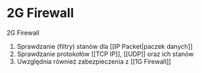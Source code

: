 # 2G Firewall
2G Firewall
1. Sprawdzanie (filtry) stanów dla [[IP Packet|paczek danych]] 
2. Sprawdzanie protokołów [[TCP IP]], [[UDP]] oraz ich stanów 
3. Uwzględnia również zabezpieczenia z [[1G Firewall]]